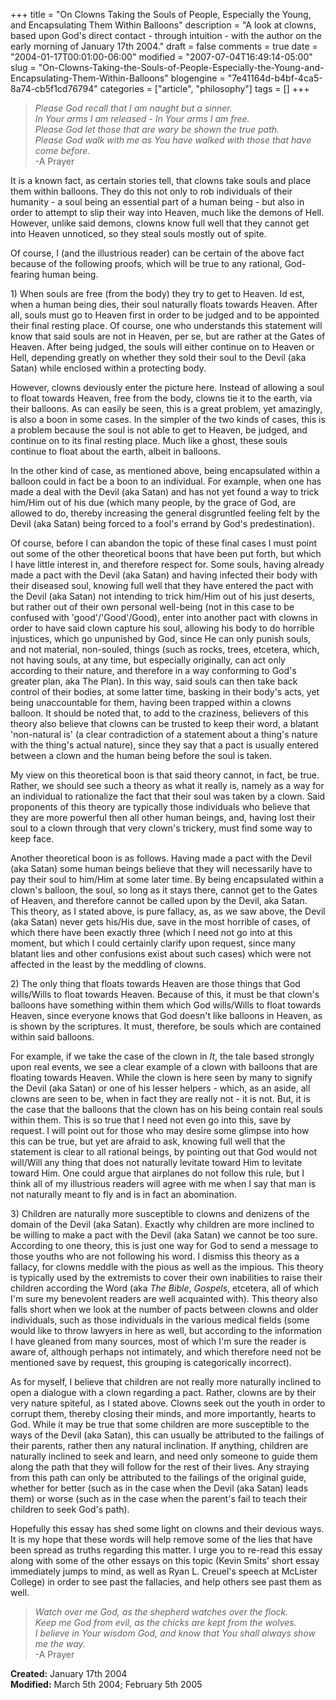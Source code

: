 +++
title = "On Clowns Taking the Souls of People, Especially the Young, and Encapsulating Them Within Balloons"
description = "A look at clowns, based upon God's direct contact - through intuition - with the author on the early morning of January 17th 2004."
draft = false
comments = true
date = "2004-01-17T00:01:00-06:00"
modified = "2007-07-04T16:49:14-05:00"
slug = "On-Clowns-Taking-the-Souls-of-People-Especially-the-Young-and-Encapsulating-Them-Within-Balloons"
blogengine = "7e41164d-b4bf-4ca5-8a74-cb5f1cd76794"
categories = ["article", "philosophy"]
tags = []
+++

<blockquote>
	<p>
	<em>Please God recall that I am naught but a sinner.<br />
	In Your arms I am released - In Your arms I am free.<br />
	Please God let those that are wary be shown the true path.<br />
	Please God walk with me as You have walked with those that have come before.</em><br />
	-A Prayer
	</p>
</blockquote>
<!--more-->
<p>
It is a known fact, as certain stories tell, that clowns take souls and place them within balloons. They do this not only to rob individuals of their humanity - a soul being an essential part of a human being - but also in order to attempt to slip their way into Heaven, much like the demons of Hell. However, unlike said demons, clowns know full well that they cannot get into Heaven unnoticed, so they steal souls mostly out of spite.
</p>
<p>
Of course, I (and the illustrious reader) can be certain of the above fact because of the following proofs, which will be true to any rational, God-fearing human being.
</p>
<p>
1) When souls are free (from the body) they try to get to Heaven. Id est, when a human being dies, their soul naturally floats towards Heaven. After all, souls must go to Heaven first in order to be judged and to be appointed their final resting place. Of course, one who understands this statement will know that said souls are not in Heaven, per se, but are rather at the Gates of Heaven. After being judged, the souls will either continue on to Heaven or Hell, depending greatly on whether they sold their soul to the Devil (aka Satan) while enclosed within a protecting body.
</p>
<p>
However, clowns deviously enter the picture here. Instead of allowing a soul to float towards Heaven, free from the body, clowns tie it to the earth, via their balloons. As can easily be seen, this is a great problem, yet amazingly, is also a boon in some cases. In the simpler of the two kinds of cases, this is a problem because the soul is not able to get to Heaven, be judged, and continue on to its final resting place. Much like a ghost, these souls continue to float about the earth, albeit in balloons.
</p>
<p>
In the other kind of case, as mentioned above, being encapsulated within a balloon could in fact be a boon to an individual. For example, when one has made a deal with the Devil (aka Satan) and has not yet found a way to trick him/Him out of his due (which many people, by the grace of God, are allowed to do, thereby increasing the general disgruntled feeling felt by the Devil (aka Satan) being forced to a fool&#39;s errand by God&#39;s predestination).
</p>
<p>
Of course, before I can abandon the topic of these final cases I must point out some of the other theoretical boons that have been put forth, but which I have little interest in, and therefore respect for. Some souls, having already made a pact with the Devil (aka Satan) and having infected their body with their diseased soul, knowing full well that they have entered the pact with the Devil (aka Satan) not intending to trick him/Him out of his just deserts, but rather out of their own personal well-being (not in this case to be confused with &#39;good&#39;/&#39;Good&#39;/Good), enter into another pact with clowns in order to have said clown capture his soul, allowing his body to do horrible injustices, which go unpunished by God, since He can only punish souls, and not material, non-souled, things (such as rocks, trees, etcetera, which, not having souls, at any time, but especially originally, can act only according to their nature, and therefore in a way conforming to God&#39;s greater plan, aka The Plan). In this way, said souls can then take back control of their bodies, at some latter time, basking in their body&#39;s acts, yet being unaccountable for them, having been trapped within a clowns balloon. It should be noted that, to add to the craziness, believers of this theory also believe that clowns can be trusted to keep their word, a blatant &#39;non-natural is&#39; (a clear contradiction of a statement about a thing&#39;s nature with the thing&#39;s actual nature), since they say that a pact is usually entered between a clown and the human being before the soul is taken.
</p>
<p>
My view on this theoretical boon is that said theory cannot, in fact, be true. Rather, we should see such a theory as what it really is, namely as a way for an individual to rationalize the fact that their soul was taken by a clown. Said proponents of this theory are typically those individuals who believe that they are more powerful then all other human beings, and, having lost their soul to a clown through that very clown&#39;s trickery, must find some way to keep face.
</p>
<p>
Another theoretical boon is as follows. Having made a pact with the Devil (aka Satan) some human beings believe that they will necessarily have to pay their soul to him/Him at some later time. By being encapsulated within a clown&#39;s balloon, the soul, so long as it stays there, cannot get to the Gates of Heaven, and therefore cannot be called upon by the Devil, aka Satan. This theory, as I stated above, is pure fallacy, as, as we saw above, the Devil (aka Satan) never gets his/His due, save in the most horrible of cases, of which there have been exactly three (which I need not go into at this moment, but which I could certainly clarify upon request, since many blatant lies and other confusions exist about such cases) which were not affected in the least by the meddling of clowns.
</p>
<p>
2) The only thing that floats towards Heaven are those things that God wills/Wills to float towards Heaven. Because of this, it must be that clown&#39;s balloons have something within them which God wills/Wills to float towards Heaven, since everyone knows that God doesn&#39;t like balloons in Heaven, as is shown by the scriptures. It must, therefore, be souls which are contained within said balloons.
</p>
<p>
For example, if we take the case of the clown in <em>It</em>, the tale based strongly upon real events, we see a clear example of a clown with balloons that are floating towards Heaven. While the clown is here seen by many to signify the Devil (aka Satan) or one of his lesser helpers - which, as an aside, all clowns are seen to be, when in fact they are really not - it is not. But, it is the case that the balloons that the clown has on his being contain real souls within them. This is so true that I need not even go into this, save by request. I will point out for those who may desire some glimpse into how this can be true, but yet are afraid to ask, knowing full well that the statement is clear to all rational beings, by pointing out that God would not will/Will any thing that does not naturally levitate toward Him to levitate toward Him. One could argue that airplanes do not follow this rule, but I think all of my illustrious readers will agree with me when I say that man is not naturally meant to fly and is in fact an abomination.
</p>
<p>
3) Children are naturally more susceptible to clowns and denizens of the domain of the Devil (aka Satan). Exactly why children are more inclined to be willing to make a pact with the Devil (aka Satan) we cannot be too sure. According to one theory, this is just one way for God to send a message to those youths who are not following his word. I dismiss this theory as a fallacy, for clowns meddle with the pious as well as the impious. This theory is typically used by the extremists to cover their own inabilities to raise their children according the Word (aka <em>The Bible</em>, <em>Gospels</em>, etcetera, all of which I&#39;m sure my benevolent readers are well acquainted with). This theory also falls short when we look at the number of pacts between clowns and older individuals, such as those individuals in the various medical fields (some would like to throw lawyers in here as well, but according to the information I have gleaned from many sources, most of which I&#39;m sure the reader is aware of, although perhaps not intimately, and which therefore need not be mentioned save by request, this grouping is categorically incorrect).
</p>
<p>
As for myself, I believe that children are not really more naturally inclined to open a dialogue with a clown regarding a pact. Rather, clowns are by their very nature spiteful, as I stated above. Clowns seek out the youth in order to corrupt them, thereby closing their minds, and more importantly, hearts to God. While it may be true that some children are more susceptible to the ways of the Devil (aka Satan), this can usually be attributed to the failings of their parents, rather then any natural inclination. If anything, children are naturally inclined to seek and learn, and need only someone to guide them along the path that they will follow for the rest of their lives. Any straying from this path can only be attributed to the failings of the original guide, whether for better (such as in the case when the Devil (aka Satan) leads them) or worse (such as in the case when the parent&#39;s fail to teach their children to seek God&#39;s path).
</p>
<p>
Hopefully this essay has shed some light on clowns and their devious ways. It is my hope that these words will help remove some of the lies that have been spread as truths regarding this matter. I urge you to re-read this essay along with some of the other essays on this topic (Kevin Smits&#39; short essay immediately jumps to mind, as well as Ryan L. Creuel&#39;s speech at McLister College) in order to see past the fallacies, and help others see past them as well.
</p>
<blockquote>
	<p>
	<em>Watch over me God, as the shepherd watches over the flock.<br />
	Keep me God from evil, as the chicks are kept from the wolves.<br />
	I believe in Your wisdom God, and know that You shall always show me the way.</em><br />
	-A Prayer
	</p>
</blockquote>
<p>
<strong>Created:</strong> January 17th 2004<br />
<strong>Modified:</strong> March 5th 2004; February 5th 2005
</p>

